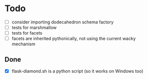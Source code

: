 # Todo

- [ ] consider importing dodecahedron schema factory
- [ ] tests for marshmallow
- [ ] tests for facets
- [ ] facets are inherited pythonically, not using the current wacky mechanism

## Done

- [x] flask-diamond.sh is a python script (so it works on Windows too)
